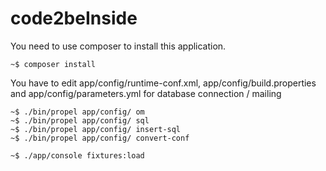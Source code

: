 # code2beInside

You need to use composer to install this application.

```
~$ composer install
```

You have to edit app/config/runtime-conf.xml, app/config/build.properties and app/config/parameters.yml for database connection / mailing

```
~$ ./bin/propel app/config/ om
~$ ./bin/propel app/config/ sql 
~$ ./bin/propel app/config/ insert-sql 
~$ ./bin/propel app/config/ convert-conf 

~$ ./app/console fixtures:load
```
